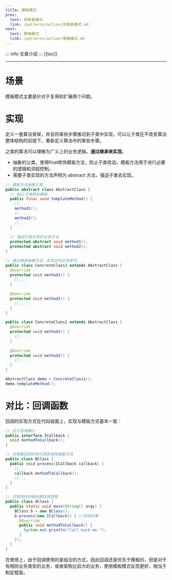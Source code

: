 ```yaml
---
title: 模板模式
prev:
  text: 观察者模式
  link: /patterns/action/观察者模式.md
next:
  text: 策略模式
  link: /patterns/action/策略模式.md
---
```

::: info
文章介绍
:::
[[toc]]

***
# 场景

模板模式主要是针对于复用和扩展两个问题。

# 实现

定义一套算法骨架，并且将某些步骤推迟到子类中实现，可以让子类在不改变算法整体结构的前提下，重新定义算法中的某些步骤。

之类的算法可以理解为广义上的业务逻辑。**通过继承来实现**。

* 抽象的父类，使用final修饰模板方法，防止子类改动，模板方法用于进行必要的逻辑和流程控制。
* 需要子类实现的方法声明为 abstract 方法，强迫子类去实现。
```java
// 模板方法抽象父类
public abstract class AbstractClass {
  // 防止子类修改模板
  public final void templateMethod() {
    //...
    method1();
    //...
    method2();
    //...
  }
  
  // 强迫子类实现的业务方法
  protected abstract void method1();
  protected abstract void method2();
}

// 通过继承抽象方法，实现对应业务即可
public class ConcreteClass1 extends AbstractClass {
  @Override
  protected void method1() {
    //...
  }
  
  @Override
  protected void method2() {
    //...
  }
}

public class ConcreteClass2 extends AbstractClass {
  @Override
  protected void method1() {
    //...
  }
  
  @Override
  protected void method2() {
    //...
  }
}

AbstractClass demo = ConcreteClass1();
demo.templateMethod();
```


# 对比：回调函数

回调的实现方式在代码层面上，实现与模板方式基本一致：

```java
// 定义回调接口
public interface ICallback {
  void methodToCallback();
}

// 在需要回调的地方提前调用抽象方法
public class BClass {
  public void process(ICallback callback) {
    //...
    callback.methodToCallback();
    //...
  }
}

// 在使用的时候创建回调逻辑
public class AClass {
  public static void main(String[] args) {
    BClass b = new BClass();
    b.process(new ICallback() { //回调对象
      @Override
      public void methodToCallback() {
        System.out.println("Call back me.");
      }
    });
  }
}
```

在使用上，由于回调使用的是组合的方式，因此回调还是优先于模板的，但是对于有相同业务类型的业务，或者架构比较大的业务，使用模板模式反而更好，相当于制定框架。

